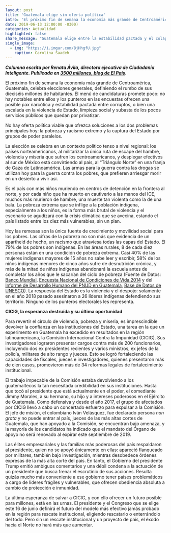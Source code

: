 ```yaml
---
layout: post
title: 'Guatemala elige sin oferta política'
intro: 'El próximo fin de semana la economía más grande de Centroamérica, Guatemala, celebra elecciones generales.'
date: 2019-06-13 12:00:00 -0300)
categories: Actualidad
highlighted: false
share_message: "Guatemala elige entre la estabilidad pactada y el colapso del Estado por @ciudadaniai."
single_image:
  - img: "https://i.imgur.com/8jHhgfU.jpg"
    caption: Carolina Saadeh
---
```

***Columna escrita por Renata Ávila, directora ejecutiva de Ciudadanía Inteligente. Publicada en [3500 millones, blog de El País](https://elpais.com/elpais/2019/06/13/3500_millones/1560381888_387141.html).***

El próximo fin de semana la economía más grande de Centroamérica, Guatemala, celebra elecciones generales, definiendo el rumbo de sus dieciséis millones de habitantes.  El menú de candidaturas promete poco: no hay notables entre ellos y los punteros en las encuestas ofrecen una posible pax narcótica y estabilidad pactada entre corruptos, o bien una escalada en la violencia de Estado, limpieza social y subasta de los pocos servicios públicos que quedan por privatizar. 

No hay oferta política viable  que ofrezca soluciones a los dos problemas principales hoy: la pobreza y racismo extremo y la captura del Estado por grupos de poder paralelos. 

La elección se celebra en un contexto político tenso a nivel regional: los países norteamericanos, al militarizar la única ruta de escape del  hambre, violencia y miseria  que sufren los centroamericanos, y desplegar efectivos al sur de México  está convirtiendo al país, al “Triángulo Norte” en una franja de Gaza de Latinoamérica. Las armas para la guerra contra las drogas se utilizan hoy para la guerra contra los pobres, que prefieren arriesgar morir en un desierto a vivir así. 

Es el país con más niños muriendo en centros de detención en la frontera al norte, y por cada niño que ha muerto en cautiverio a las manos del ICE, muchos más murieron de hambre, una muerte tan violenta como la de una bala.  La pobreza extrema que se inflige a la población indígena, especialmente a los niños, es la forma más brutal de violencia y el escenario se agudizará con la crisis climática que se avecina, estando el país listado entre los diez más vulnerables, sin un plan. 

Hoy las remesas son la única fuente de crecimiento y movilidad social para los pobres. Las cifras de la pobreza no son más que evidencia de un apartheid de hecho, un racismo que atraviesa todas las capas del Estado.  El  79% de los pobres son indígenas. En las áreas rurales, 8 de cada diez  personas están en una condición de pobreza extrema. Casi 40% de las mujeres indígenas mayores de 15 años no sabe leer y escribir, 58% de los niños indígenas menores de cinco años sufre de desnutrición crónica, y más de la mitad de niños indígenas abandonará la escuela antes de completar los años que le sacarían del ciclo de pobreza (Fuente de Datos: [Banco Mundial](https://data.worldbank.org/?locations=GT-XN), [Encuesta Nacional de Condiciones de Vida 2014](http://www.ine.gob.gt/index.php/encuestas-de-hogares-y-personas/condiciones-de-vida) y del [Informe de Desarrollo Humano del PNUD en Guatemala](http://desarrollohumano.org.gt/), [Base de Datos de UNESCO](http://uis.unesco.org/country/GT)). La respuesta del Estado es la violencia y el despojo: solamente en el año 2018 pasado asesinaron a 26 líderes indígenas defendiendo sus territorio.  Ninguno de los punteros electorales les representa.


**CICIG, la esperanza destruída y su última oportunidad**

Para revertir el círculo de violencia, pobreza y miseria, es imprescindible devolver la confianza en las instituciones del Estado, una tarea en la que un experimento en Guatemala ha excedido en resultados en la región latinoamericana, la Comisión Internacional Contra la Impunidad (CICIG). Sus investigadores lograron presentar cargos contra más de 200 funcionarios, incluyendo dos ex presidentes recientes y varios ministros, ex jefes de la policía, militares de alto rango y jueces. Esto se logró fortaleciendo las capacidades de fiscales, jueces e investigadores, quienes presentaron más de cien casos, promovieron más de 34 reformas legales de fortalecimiento institucional.

El trabajo impecable de la Comisión estaba devolviendo a los guatemaltecos la tan necesitada credibilidad en sus instituciones. Hasta que tocó al presidente que está actualmente en el poder, el comediante Jimmy Morales, a su hermano, su hijo y a intereses poderosos en el Ejército de Guatemala. Como defensiva y desde el año 2017, el grupo de afectados por CICIG llevó a cabo un concertado esfuerzo para expulsar a la Comisión. El jefe de misión, el colombiano Iván Velásquez, fue declarado persona *non grata* y no puede entrar al país, jueces de las más altas cortes de Guatemala, que han apoyado a la Comisión, se encuentran bajo amenaza, y la mayoría de los candidatos ha indicado que el mandato del Órgano de apoyo no será renovado al expirar este septiembre de 2019.

Las élites empresariales y las familias más poderosas del país respaldaron al presidente, quien no se apoyó únicamente en ellas:  apareció flanqueado por militares, también bajo investigación, mientras desobedece órdenes expresas de la más alta corte del país.  En tanto, el Gobierno del presidente Trump emitió ambiguos comentarios y una débil condena a la actuación de un presidente que busca frenar el escrutinio de sus acciones. Resulta quizás mucho más conveniente a ese gobierno tener países problemáticos a cargo de líderes frágiles y vulnerables, que ofrecen obediencia absoluta a cambio de protección e inmunidad. 

La última esperanza de salvar a CICIG, y con ello ofrecer un futuro posible para millones, está en las urnas. El presidente y el Congreso que se elige este 16 de junio definirá el futuro del modelo más efectivo jamás probado en la región para rescate institucional, eligiendo rescatarlo o enterrándolo del todo. Pero sin un rescate institucional y un proyecto de país, el éxodo hacia el Norte no hará más que aumentar. 
